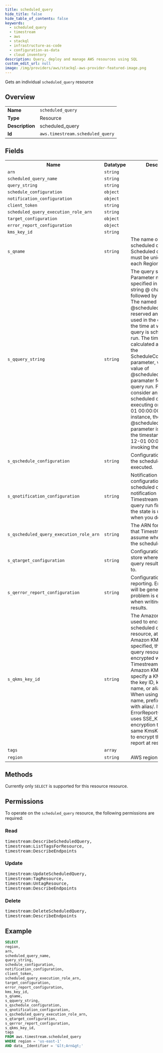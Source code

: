 ```yaml
---
title: scheduled_query
hide_title: false
hide_table_of_contents: false
keywords:
  - scheduled_query
  - timestream
  - aws
  - stackql
  - infrastructure-as-code
  - configuration-as-data
  - cloud inventory
description: Query, deploy and manage AWS resources using SQL
custom_edit_url: null
image: /img/providers/aws/stackql-aws-provider-featured-image.png
---
```

Gets an individual <code>scheduled_query</code> resource

## Overview
<table><tbody>
<tr><td><b>Name</b></td><td><code>scheduled_query</code></td></tr>
<tr><td><b>Type</b></td><td>Resource</td></tr>
<tr><td><b>Description</b></td><td>scheduled_query</td></tr>
<tr><td><b>Id</b></td><td><code>aws.timestream.scheduled_query</code></td></tr>
</tbody></table>

## Fields
<table><tbody>
<tr><th>Name</th><th>Datatype</th><th>Description</th></tr>
<tr><td><code>arn</code></td><td><code>string</code></td><td></td></tr>
<tr><td><code>scheduled_query_name</code></td><td><code>string</code></td><td></td></tr>
<tr><td><code>query_string</code></td><td><code>string</code></td><td></td></tr>
<tr><td><code>schedule_configuration</code></td><td><code>object</code></td><td></td></tr>
<tr><td><code>notification_configuration</code></td><td><code>object</code></td><td></td></tr>
<tr><td><code>client_token</code></td><td><code>string</code></td><td></td></tr>
<tr><td><code>scheduled_query_execution_role_arn</code></td><td><code>string</code></td><td></td></tr>
<tr><td><code>target_configuration</code></td><td><code>object</code></td><td></td></tr>
<tr><td><code>error_report_configuration</code></td><td><code>object</code></td><td></td></tr>
<tr><td><code>kms_key_id</code></td><td><code>string</code></td><td></td></tr>
<tr><td><code>s_qname</code></td><td><code>string</code></td><td>The name of the scheduled query. Scheduled query names must be unique within each Region.</td></tr>
<tr><td><code>s_qquery_string</code></td><td><code>string</code></td><td>The query string to run. Parameter names can be specified in the query string @ character followed by an identifier. The named Parameter @scheduled_runtime is reserved and can be used in the query to get the time at which the query is scheduled to run. The timestamp calculated according to the ScheduleConfiguration parameter, will be the value of @scheduled_runtime paramater for each query run. For example, consider an instance of a scheduled query executing on 2021-12-01 00:00:00. For this instance, the @scheduled_runtime parameter is initialized to the timestamp 2021-12-01 00:00:00 when invoking the query.</td></tr>
<tr><td><code>s_qschedule_configuration</code></td><td><code>string</code></td><td>Configuration for when the scheduled query is executed.</td></tr>
<tr><td><code>s_qnotification_configuration</code></td><td><code>string</code></td><td>Notification configuration for the scheduled query. A notification is sent by Timestream when a query run finishes, when the state is updated or when you delete it.</td></tr>
<tr><td><code>s_qscheduled_query_execution_role_arn</code></td><td><code>string</code></td><td>The ARN for the IAM role that Timestream will assume when running the scheduled query.</td></tr>
<tr><td><code>s_qtarget_configuration</code></td><td><code>string</code></td><td>Configuration of target store where scheduled query results are written to.</td></tr>
<tr><td><code>s_qerror_report_configuration</code></td><td><code>string</code></td><td>Configuration for error reporting. Error reports will be generated when a problem is encountered when writing the query results.</td></tr>
<tr><td><code>s_qkms_key_id</code></td><td><code>string</code></td><td>The Amazon KMS key used to encrypt the scheduled query resource, at-rest. If the Amazon KMS key is not specified, the scheduled query resource will be encrypted with a Timestream owned Amazon KMS key. To specify a KMS key, use the key ID, key ARN, alias name, or alias ARN. When using an alias name, prefix the name with alias&#x2F;. If ErrorReportConfiguration uses SSE_KMS as encryption type, the same KmsKeyId is used to encrypt the error report at rest.</td></tr>
<tr><td><code>tags</code></td><td><code>array</code></td><td></td></tr>
<tr><td><code>region</code></td><td><code>string</code></td><td>AWS region.</td></tr>

</tbody></table>

## Methods
Currently only <code>SELECT</code> is supported for this resource resource.

## Permissions

To operate on the <code>scheduled_query</code> resource, the following permissions are required:

### Read
<pre>
timestream:DescribeScheduledQuery,
timestream:ListTagsForResource,
timestream:DescribeEndpoints</pre>

### Update
<pre>
timestream:UpdateScheduledQuery,
timestream:TagResource,
timestream:UntagResource,
timestream:DescribeEndpoints</pre>

### Delete
<pre>
timestream:DeleteScheduledQuery,
timestream:DescribeEndpoints</pre>


## Example
```sql
SELECT
region,
arn,
scheduled_query_name,
query_string,
schedule_configuration,
notification_configuration,
client_token,
scheduled_query_execution_role_arn,
target_configuration,
error_report_configuration,
kms_key_id,
s_qname,
s_qquery_string,
s_qschedule_configuration,
s_qnotification_configuration,
s_qscheduled_query_execution_role_arn,
s_qtarget_configuration,
s_qerror_report_configuration,
s_qkms_key_id,
tags
FROM aws.timestream.scheduled_query
WHERE region = 'us-east-1'
AND data__Identifier = '&lt;Arn&gt;'
```
